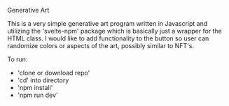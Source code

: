 Generative Art

  This is a very simple generative art program written in Javascript and utilizing the 'svelte-npm' package which is basically just a wrapper for the HTML <Canvas> class. I would like to add functionality to the button so user can randomize colors or aspects of the art, possibly similar to NFT's.
  
To run:
  - 'clone or download repo'
  - 'cd' into directory
  - 'npm install'
  - 'npm run dev'
